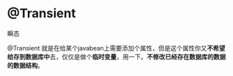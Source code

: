 # @Transient

瞬态

@Transient 就是在给某个javabean上需要添加个属性，但是这个属性你又**不希望给存到数据库中**去，仅仅是做个**临时变量**，用一下。**不修改已经存在数据库的数据的数据结构**。